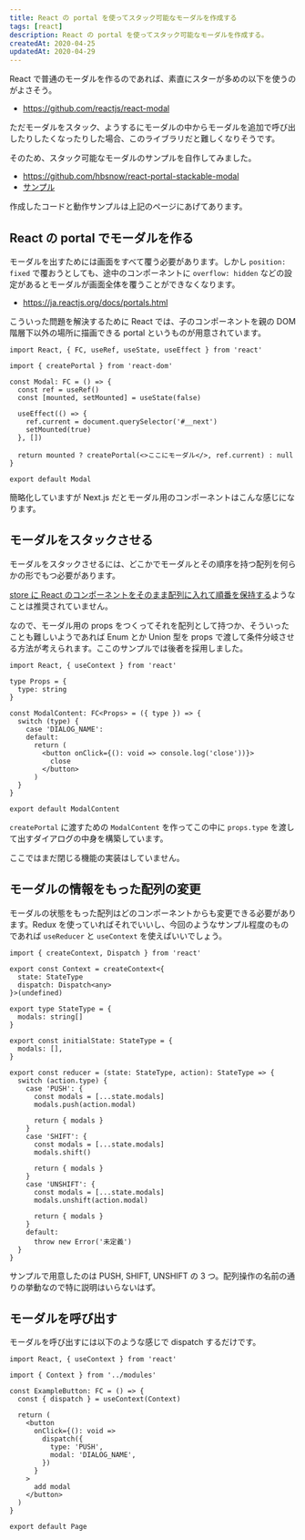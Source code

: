 ```yaml
---
title: React の portal を使ってスタック可能なモーダルを作成する
tags: [react]
description: React の portal を使ってスタック可能なモーダルを作成する。
createdAt: 2020-04-25
updatedAt: 2020-04-29
---
```


React で普通のモーダルを作るのであれば、素直にスターが多めの以下を使うのがよさそう。

- https://github.com/reactjs/react-modal

ただモーダルをスタック、ようするにモーダルの中からモーダルを追加で呼び出したりしたくなったりした場合、このライブラリだと難しくなりそうです。

そのため、スタック可能なモーダルのサンプルを自作してみました。

- https://github.com/hbsnow/react-portal-stackable-modal
- [サンプル](https://hbsnow-react-portal-stackable-modal.netlify.app/)

作成したコードと動作サンプルは上記のページにあげてあります。

## React の portal でモーダルを作る

モーダルを出すためには画面をすべて覆う必要があります。しかし `position: fixed` で覆おうとしても、途中のコンポーネントに `overflow: hidden` などの設定があるとモーダルが画面全体を覆うことができなくなります。

- https://ja.reactjs.org/docs/portals.html

こういった問題を解決するために React では、子のコンポーネントを親の DOM 階層下以外の場所に描画できる portal というものが用意されています。

```tsx
import React, { FC, useRef, useState, useEffect } from 'react'

import { createPortal } from 'react-dom'

const Modal: FC = () => {
  const ref = useRef()
  const [mounted, setMounted] = useState(false)

  useEffect(() => {
    ref.current = document.querySelector('#__next')
    setMounted(true)
  }, [])

  return mounted ? createPortal(<>ここにモーダル</>, ref.current) : null
}

export default Modal
```

簡略化していますが Next.js だとモーダル用のコンポーネントはこんな感じになります。

## モーダルをスタックさせる

モーダルをスタックさせるには、どこかでモーダルとその順序を持つ配列を何らかの形でもつ必要があります。

[store に React のコンポーネントをそのまま配列に入れて順番を保持する](https://github.com/reduxjs/redux/issues/1248)ようなことは推奨されていません。

なので、モーダル用の props をつくってそれを配列として持つか、そういったことも難しいようであれば Enum とか Union 型を props で渡して条件分岐させる方法が考えられます。ここのサンプルでは後者を採用しました。

```tsx
import React, { useContext } from 'react'

type Props = {
  type: string
}

const ModalContent: FC<Props> = ({ type }) => {
  switch (type) {
    case 'DIALOG_NAME':
    default:
      return (
        <button onClick={(): void => console.log('close'))}>
          close
        </button>
      )
  }
}

export default ModalContent
```

`createPortal` に渡すための `ModalContent` を作ってこの中に `props.type` を渡して出すダイアログの中身を構築しています。

ここではまだ閉じる機能の実装はしていません。

## モーダルの情報をもった配列の変更

モーダルの状態をもった配列はどのコンポーネントからも変更できる必要があります。Redux を使っていればそれでいいし、今回のようなサンプル程度のものであれば `useReducer` と `useContext` を使えばいいでしょう。

```tsx
import { createContext, Dispatch } from 'react'

export const Context = createContext<{
  state: StateType
  dispatch: Dispatch<any>
}>(undefined)

export type StateType = {
  modals: string[]
}

export const initialState: StateType = {
  modals: [],
}

export const reducer = (state: StateType, action): StateType => {
  switch (action.type) {
    case 'PUSH': {
      const modals = [...state.modals]
      modals.push(action.modal)

      return { modals }
    }
    case 'SHIFT': {
      const modals = [...state.modals]
      modals.shift()

      return { modals }
    }
    case 'UNSHIFT': {
      const modals = [...state.modals]
      modals.unshift(action.modal)

      return { modals }
    }
    default:
      throw new Error('未定義')
  }
}
```

サンプルで用意したのは PUSH, SHIFT, UNSHIFT の 3 つ。配列操作の名前の通りの挙動なので特に説明はいらないはず。

## モーダルを呼び出す

モーダルを呼び出すには以下のような感じで dispatch するだけです。

```tsx
import React, { useContext } from 'react'

import { Context } from '../modules'

const ExampleButton: FC = () => {
  const { dispatch } = useContext(Context)

  return (
    <button
      onClick={(): void =>
        dispatch({
          type: 'PUSH',
          modal: 'DIALOG_NAME',
        })
      }
    >
      add modal
    </button>
  )
}

export default Page
```
